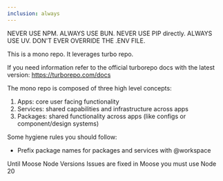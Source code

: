 ```yaml
---
inclusion: always
---
```


NEVER USE NPM. ALWAYS USE BUN.
NEVER USE PIP directly. ALWAYS USE UV.
DON'T EVER OVERRIDE THE .ENV FILE.

This is a mono repo. It leverages turbo repo.

If you need information refer to the official turborepo docs with the latest version: https://turborepo.com/docs

The mono repo is composed of three high level concepts:

1. Apps: core user facing functionality
2. Services: shared capabilities and infrastructure across apps
3. Packages: shared functionality across apps (like configs or component/design systems)

Some hygiene rules you should follow:

- Prefix package names for packages and services with @workspace

Until Moose Node Versions Issues are fixed in Moose you must use Node 20
